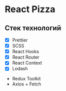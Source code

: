 # React Pizza

## Стек технологий

- [x] Prettier
- [x] SCSS
- [x] React Hooks
- [x] React Router
- [x] React Context
- [x] Lodash
- Redux Toolkit
- Axios + Fetch
